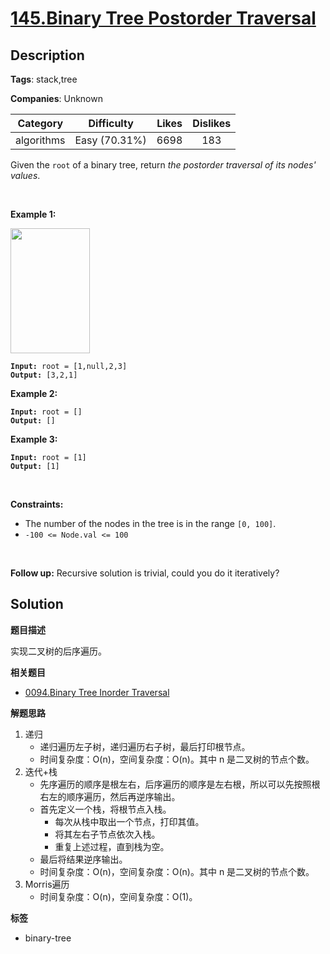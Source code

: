 # [145.Binary Tree Postorder Traversal](https://leetcode.com/problems/binary-tree-postorder-traversal/description/)

## Description

**Tags**: stack,tree

**Companies**: Unknown

|  Category  |  Difficulty   | Likes | Dislikes |
| :--------: | :-----------: | :---: | :------: |
| algorithms | Easy (70.31%) | 6698  |   183    |

<p>Given the <code>root</code> of a&nbsp;binary tree, return <em>the postorder traversal of its nodes&#39; values</em>.</p>
<p>&nbsp;</p>
<p><strong class="example">Example 1:</strong></p>
<img alt="" src="https://assets.leetcode.com/uploads/2020/08/28/pre1.jpg" style="width: 127px; height: 200px;" />
<pre><code><strong>Input:</strong> root = [1,null,2,3]
<strong>Output:</strong> [3,2,1]</code></pre>
<p><strong class="example">Example 2:</strong></p>
<pre><code><strong>Input:</strong> root = []
<strong>Output:</strong> []</code></pre>
<p><strong class="example">Example 3:</strong></p>
<pre><code><strong>Input:</strong> root = [1]
<strong>Output:</strong> [1]</code></pre>
<p>&nbsp;</p>
<p><strong>Constraints:</strong></p>
<ul>
  <li>The number of the nodes in the tree is in the range <code>[0, 100]</code>.</li>
  <li><code>-100 &lt;= Node.val &lt;= 100</code></li>
</ul>
<p>&nbsp;</p>
<strong>Follow up:</strong> Recursive solution is trivial, could you do it iteratively?

## Solution

**题目描述**

实现二叉树的后序遍历。

**相关题目**

- [0094.Binary Tree Inorder Traversal](./0094.binary-tree-inorder-traversal.md)

**解题思路**

1. 递归
   - 递归遍历左子树，递归遍历右子树，最后打印根节点。
   - 时间复杂度：O(n)，空间复杂度：O(n)。其中 n 是二叉树的节点个数。
2. 迭代+栈
   - 先序遍历的顺序是根左右，后序遍历的顺序是左右根，所以可以先按照根右左的顺序遍历，然后再逆序输出。
   - 首先定义一个栈，将根节点入栈。
     - 每次从栈中取出一个节点，打印其值。
     - 将其左右子节点依次入栈。
     - 重复上述过程，直到栈为空。
   - 最后将结果逆序输出。
   - 时间复杂度：O(n)，空间复杂度：O(n)。其中 n 是二叉树的节点个数。
3. Morris遍历
   - 时间复杂度：O(n)，空间复杂度：O(1)。

**标签**

- binary-tree
